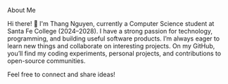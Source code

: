 About Me

Hi there! 👋
I'm Thang Nguyen, currently a Computer Science student at Santa Fe College (2024–2028).
I have a strong passion for technology, programming, and building useful software products. I’m always eager to learn new things and collaborate on interesting projects. On my GitHub, you’ll find my coding experiments, personal projects, and contributions to open-source communities.

Feel free to connect and share ideas!
